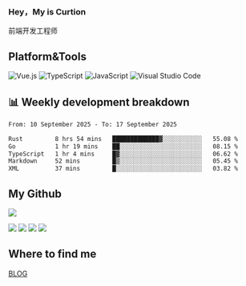 ### Hey，My is Curtion
前端开发工程师
## Platform&Tools

![Vue.js](https://img.shields.io/badge/-Vue.js-4FC08D?style=flat-square&logo=Vue.js&logoColor=white)
![TypeScript](https://img.shields.io/badge/-TypeScript-007ACC?style=flat-square&logo=typescript&logoColor=white)
![JavaScript](https://img.shields.io/badge/-JavaScript-F7DF1E?style=flat-square&logo=javascript&logoColor=black)
![Visual Studio Code](https://img.shields.io/badge/-VSCode-007ACC?style=flat-square&logo=Visual-Studio-Code&logoColor=white)

## 📊 Weekly development breakdown

<!--START_SECTION:waka-->

```txt
From: 10 September 2025 - To: 17 September 2025

Rust         8 hrs 54 mins   █████████████▓░░░░░░░░░░░   55.08 %
Go           1 hr 19 mins    ██░░░░░░░░░░░░░░░░░░░░░░░   08.15 %
TypeScript   1 hr 4 mins     █▓░░░░░░░░░░░░░░░░░░░░░░░   06.62 %
Markdown     52 mins         █▒░░░░░░░░░░░░░░░░░░░░░░░   05.45 %
XML          37 mins         █░░░░░░░░░░░░░░░░░░░░░░░░   03.82 %
```

<!--END_SECTION:waka-->

## My Github

![](http://github-profile-summary-cards.vercel.app/api/cards/profile-details?username=curtion&theme=nord_bright)

![](http://github-profile-summary-cards.vercel.app/api/cards/stats?username=curtion&theme=nord_bright)
![](http://github-profile-summary-cards.vercel.app/api/cards/productive-time?username=curtion&theme=nord_bright&utcOffset=8)
![](http://github-profile-summary-cards.vercel.app/api/cards/repos-per-language?username=curtion&theme=nord_bright)
![](http://github-profile-summary-cards.vercel.app/api/cards/most-commit-language?username=curtion&theme=nord_bright)

## Where to find me

[BLOG](https://blog.3gxk.net)
